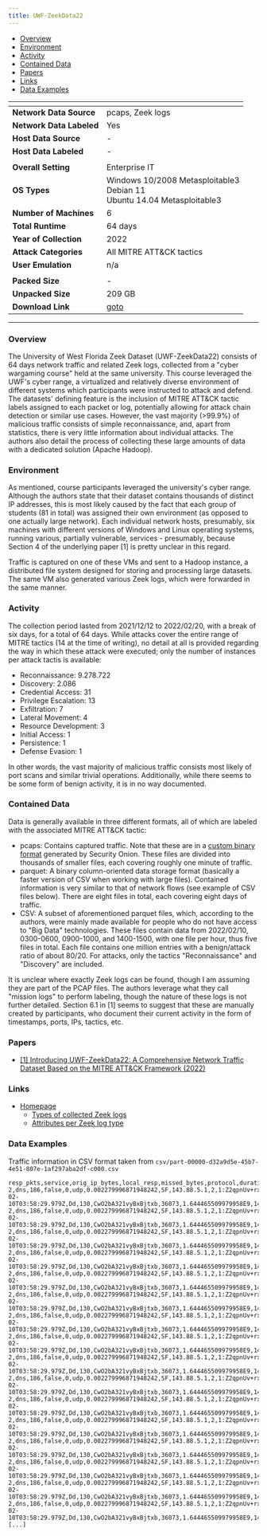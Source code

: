 ```yaml
---
title: UWF-ZeekData22
---
```


- [Overview](#overview)
- [Environment](#environment)
- [Activity](#activity)
- [Contained Data](#contained-data)
- [Papers](#papers)
- [Links](#links)
- [Data Examples](#data-examples)

| <!-- -->                 | <!-- -->                                                                       |
|--------------------------|--------------------------------------------------------------------------------|
| **Network Data Source**  | pcaps, Zeek logs                                                               |
| **Network Data Labeled** | Yes                                                                            |
| **Host Data Source**     | -                                                                              |
| **Host Data Labeled**    | -                                                                              |
|                          |                                                                                |
| **Overall Setting**      | Enterprise IT                                                                  |
| **OS Types**             | Windows 10/2008 Metasploitable3<br/>Debian 11<br/>Ubuntu 14.04 Metasploitable3 |
| **Number of Machines**   | 6                                                                              |
| **Total Runtime**        | 64 days                                                                        |
| **Year of Collection**   | 2022                                                                           |
| **Attack Categories**    | All MITRE ATT&CK tactics                                                       |
| **User Emulation**       | n/a                                                                            |
|                          |                                                                                |
| **Packed Size**          | -                                                                              |
| **Unpacked Size**        | 209 GB                                                                         |
| **Download Link**        | [goto](https://datasets.uwf.edu/data/UWF-ZeekData22/)                          |

***

### Overview
The University of West Florida Zeek Dataset (UWF-ZeekData22) consists of 64 days network traffic and related Zeek logs, collected from a "cyber wargaming course" held at the same university.
This course leveraged the UWF's cyber range, a virtualized and relatively diverse environment of different systems which participants were instructed to attack and defend.
The datasets' defining feature is the inclusion of MITRE ATT&CK tactic labels assigned to each packet or log, potentially allowing for attack chain detection or similar use cases.
However, the vast majority (>99.9%) of malicious traffic consists of simple reconnaissance, and, apart from statistics, there is very little information about individual attacks.
The authors also detail the process of collecting these large amounts of data with a dedicated solution (Apache Hadoop).

### Environment
As mentioned, course participants leveraged the university's cyber range.
Although the authors state that their dataset contains thousands of distinct IP addresses, this is most likely caused by the fact that each group of students (81 in total) was assigned their own environment (as opposed to one actually large network).
Each individual network hosts, presumably, six machines with different versions of Windows and Linux operating systems, running various, partially vulnerable, services - presumably, because Section 4 of the underlying paper [1] is pretty unclear in this regard.

Traffic is captured on one of these VMs and sent to a Hadoop instance, a distributed file system designed for storing and processing large datasets.
The same VM also generated various Zeek logs, which were forwarded in the same manner.

### Activity
The collection period lasted from 2021/12/12 to 2022/02/20, with a break of six days, for a total of 64 days.
While attacks cover the entire range of MITRE tactics (14 at the time of writing), no detail at all is provided regarding the way in which these attack were executed;
only the number of instances per attack tactis is available:
- Reconnaissance: 9.278.722
- Discovery: 2.086
- Credential Access: 31
- Privilege Escalation: 13
- Exfiltration: 7
- Lateral Movement: 4
- Resource Development: 3
- Initial Access: 1
- Persistence: 1
- Defense Evasion: 1

In other words, the vast majority of malicious traffic consists most likely of port scans and similar trivial operations.
Additionally, while there seems to be some form of benign activity, it is in no way documented.

### Contained Data
Data is generally available in three different formats, all of which are labeled with the associated MITRE ATT&CK tactic:
- pcaps: Contains captured traffic.
Note that these are in a [custom binary format](https://docs.securityonion.net/en/latest/stenographer.html) generated by Security Onion.
These files are divided into thousands of smaller files, each covering roughly one minute of traffic.
- parquet: A binary column-oriented data storage format (basically a faster version of CSV when working with large files).
Contained information is very similar to that of network flows (see example of CSV files below).
There are eight files in total, each covering eight days of traffic.
- CSV: A subset of aforementioned parquet files, which, according to the authors, were mainly made available for people who do not have access to "Big Data" technologies.
These files contain data from 2022/02/10, 0300-0600, 0900-1000, and 1400-1500, with one file per hour, thus five files in total.
Each file contains one million entries with a benign/attack ratio of about 80/20.
For attacks, only the tactics "Reconnaissance" and "Discovery" are included.

It is unclear where exactly Zeek logs can be found, though I am assuming they are part of the PCAP files.
The authors leverage what they call "mission logs" to perform labeling, though the nature of these logs is not further detailed.
Section 6.1 in [1] seems to suggest that these are manually created by participants, who document their current activity in the form of timestamps, ports, IPs, tactics, etc.

### Papers
- [[1] Introducing UWF-ZeekData22: A Comprehensive Network Traffic Dataset Based on the MITRE ATT&CK Framework (2022)](https://doi.org/10.3390/data8010018)

### Links
- [Homepage](https://datasets.uwf.edu/)
  - [Types of collected Zeek logs](https://datasets.uwf.edu/tables/table1.html)
  - [Attributes per Zeek log type](https://datasets.uwf.edu/tables/table2.html)

### Data Examples
Traffic information in CSV format taken from `csv/part-00000-d32a9d5e-45b7-4e51-807e-1af297aba2df-c000.csv`

<!--  {% raw %} -->
```
resp_pkts,service,orig_ip_bytes,local_resp,missed_bytes,protocol,duration,conn_state,dest_ip,orig_pkts,community_id,resp_ip_bytes,dest_port,orig_bytes,local_orig,datetime,history,resp_bytes,uid,src_port,ts,src_ip,mitre_attack_tactics
2,dns,186,false,0,udp,0.002279996871948242,SF,143.88.5.1,2,1:Z2qpnUv+rxq4N1rn7Go962U/gi8=,186,53,130,false,2022-02-10T03:58:29.979Z,Dd,130,CwO2bA321vyBxBjtxb,36073,1.644465509979958E9,143.88.5.12,Reconnaissance
2,dns,186,false,0,udp,0.002279996871948242,SF,143.88.5.1,2,1:Z2qpnUv+rxq4N1rn7Go962U/gi8=,186,53,130,false,2022-02-10T03:58:29.979Z,Dd,130,CwO2bA321vyBxBjtxb,36073,1.644465509979958E9,143.88.5.12,Reconnaissance
2,dns,186,false,0,udp,0.002279996871948242,SF,143.88.5.1,2,1:Z2qpnUv+rxq4N1rn7Go962U/gi8=,186,53,130,false,2022-02-10T03:58:29.979Z,Dd,130,CwO2bA321vyBxBjtxb,36073,1.644465509979958E9,143.88.5.12,Reconnaissance
2,dns,186,false,0,udp,0.002279996871948242,SF,143.88.5.1,2,1:Z2qpnUv+rxq4N1rn7Go962U/gi8=,186,53,130,false,2022-02-10T03:58:29.979Z,Dd,130,CwO2bA321vyBxBjtxb,36073,1.644465509979958E9,143.88.5.12,Reconnaissance
2,dns,186,false,0,udp,0.002279996871948242,SF,143.88.5.1,2,1:Z2qpnUv+rxq4N1rn7Go962U/gi8=,186,53,130,false,2022-02-10T03:58:29.979Z,Dd,130,CwO2bA321vyBxBjtxb,36073,1.644465509979958E9,143.88.5.12,Reconnaissance
2,dns,186,false,0,udp,0.002279996871948242,SF,143.88.5.1,2,1:Z2qpnUv+rxq4N1rn7Go962U/gi8=,186,53,130,false,2022-02-10T03:58:29.979Z,Dd,130,CwO2bA321vyBxBjtxb,36073,1.644465509979958E9,143.88.5.12,Reconnaissance
2,dns,186,false,0,udp,0.002279996871948242,SF,143.88.5.1,2,1:Z2qpnUv+rxq4N1rn7Go962U/gi8=,186,53,130,false,2022-02-10T03:58:29.979Z,Dd,130,CwO2bA321vyBxBjtxb,36073,1.644465509979958E9,143.88.5.12,Reconnaissance
2,dns,186,false,0,udp,0.002279996871948242,SF,143.88.5.1,2,1:Z2qpnUv+rxq4N1rn7Go962U/gi8=,186,53,130,false,2022-02-10T03:58:29.979Z,Dd,130,CwO2bA321vyBxBjtxb,36073,1.644465509979958E9,143.88.5.12,Reconnaissance
2,dns,186,false,0,udp,0.002279996871948242,SF,143.88.5.1,2,1:Z2qpnUv+rxq4N1rn7Go962U/gi8=,186,53,130,false,2022-02-10T03:58:29.979Z,Dd,130,CwO2bA321vyBxBjtxb,36073,1.644465509979958E9,143.88.5.12,Reconnaissance
2,dns,186,false,0,udp,0.002279996871948242,SF,143.88.5.1,2,1:Z2qpnUv+rxq4N1rn7Go962U/gi8=,186,53,130,false,2022-02-10T03:58:29.979Z,Dd,130,CwO2bA321vyBxBjtxb,36073,1.644465509979958E9,143.88.5.12,Reconnaissance
2,dns,186,false,0,udp,0.002279996871948242,SF,143.88.5.1,2,1:Z2qpnUv+rxq4N1rn7Go962U/gi8=,186,53,130,false,2022-02-10T03:58:29.979Z,Dd,130,CwO2bA321vyBxBjtxb,36073,1.644465509979958E9,143.88.5.12,Reconnaissance
2,dns,186,false,0,udp,0.002279996871948242,SF,143.88.5.1,2,1:Z2qpnUv+rxq4N1rn7Go962U/gi8=,186,53,130,false,2022-02-10T03:58:29.979Z,Dd,130,CwO2bA321vyBxBjtxb,36073,1.644465509979958E9,143.88.5.12,Reconnaissance
2,dns,186,false,0,udp,0.002279996871948242,SF,143.88.5.1,2,1:Z2qpnUv+rxq4N1rn7Go962U/gi8=,186,53,130,false,2022-02-10T03:58:29.979Z,Dd,130,CwO2bA321vyBxBjtxb,36073,1.644465509979958E9,143.88.5.12,Reconnaissance
2,dns,186,false,0,udp,0.002279996871948242,SF,143.88.5.1,2,1:Z2qpnUv+rxq4N1rn7Go962U/gi8=,186,53,130,false,2022-02-10T03:58:29.979Z,Dd,130,CwO2bA321vyBxBjtxb,36073,1.644465509979958E9,143.88.5.12,Reconnaissance
2,dns,186,false,0,udp,0.002279996871948242,SF,143.88.5.1,2,1:Z2qpnUv+rxq4N1rn7Go962U/gi8=,186,53,130,false,2022-02-10T03:58:29.979Z,Dd,130,CwO2bA321vyBxBjtxb,36073,1.644465509979958E9,143.88.5.12,Reconnaissance
2,dns,186,false,0,udp,0.002279996871948242,SF,143.88.5.1,2,1:Z2qpnUv+rxq4N1rn7Go962U/gi8=,186,53,130,false,2022-02-10T03:58:29.979Z,Dd,130,CwO2bA321vyBxBjtxb,36073,1.644465509979958E9,143.88.5.12,Reconnaissance
[...]
```
<!--  {% endraw %} -->